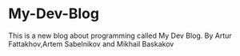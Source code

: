 # My-Dev-Blog
This is a new blog about programming called My Dev Blog. By Artur Fattakhov,Artem Sabelnikov and Mikhail Baskakov

